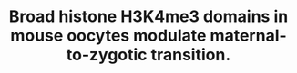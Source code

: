 ---
layout: page
title: " Broad histone H3K4me3 domains in mouse oocytes modulate maternal-to-zygotic transition."
breadcrumb: true
categories:
    - publication
## publication related information
pub:
    authors: " John Arne Dahl, Inkyung Jung, Havard Aanes, Gareth D. Greggains, Adeel Manaf, Mads Lerdrup, Guoqiang Li, Samantha Kuan, Bin Li, Ah Young Lee, Sebastian Preissl, Ingunn Jermstad, Mads Haugland Haugen, Rajikala Suganthan, Magnar Bjoras, Klaus Hansen, Knut Tomas Dalen, Peter Fedorcsak, Bing Ren,  Arne Klungland"
    journal: " Nature"
    date: 2016-09-22
    doi:  10.1038/nature19360
    volume:  537
    pages:  548--552
    number:  7621
    abstract: " Maternal-to-zygotic transition (MZT) is essential for the formation of a new individual, but is still poorly understood despite recent progress in analysis of gene expression and DNA methylation in early embryogenesis. Dynamic histone modifications may have important roles in MZT, but direct measurements of chromatin states have been hindered by technical difficulties in profiling histone modifications from small quantities of cells. Recent improvements allow for 500 cell-equivalents of chromatin per reaction, but require 10,000 cells for  initial steps or require a highly specialized microfluidics device that is not readily available. We developed a micro-scale chromatin immunoprecipitation and sequencing (muChIP-seq) method, which we used to profile genome-wide histone H3 lysine methylation (H3K4me3) and acetylation (H3K27ac) in mouse immature and metaphase II oocytes and in 2-cell and 8-cell embryos. Notably, we show that textasciitilde22% of the oocyte genome is associated with broad H3K4me3 domains that are anti-correlated with DNA methylation. The H3K4me3 signal becomes confined to transcriptional-start-site regions in 2-cell embryos, concomitant with the onset  of major zygotic genome activation. Active removal of broad H3K4me3 domains by the lysine demethylases KDM5A and KDM5B is required for normal zygotic genome activation and is essential for early embryo development. Our results provide insight into the onset of the developmental program in mouse embryos and demonstrate a role for broad H3K4me3 domains in MZT.,"
---
